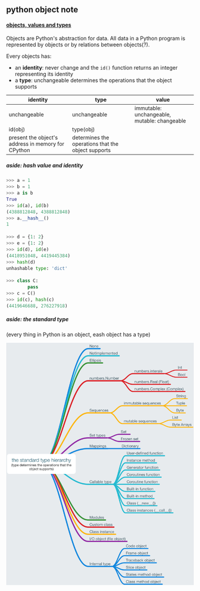 ## python object note

#### [objects, values and types](https://docs.python.org/3/reference/datamodel.html#objects-values-and-types)

Objects are Python's abstraction for data. All data in a Python program is represented by objects or by relations between objects(?).

Every objects has:

- an **identity**: never change and the `id()` function returns an integer representing its identity
- a **type**: unchangeable determines the operations that the object supports

| identity                                 | type                                     | value                                    |
| ---------------------------------------- | ---------------------------------------- | ---------------------------------------- |
| unchangeable                             | unchangeable                             | immutable: unchangeable, mutable: changeable |
| id(obj)                                  | type(obj)                                |                                          |
| present the object's address in memory for CPython | determines the operations that the object supports |                                          |



##### aside: hash value and identity

```python
>>> a = 1
>>> b = 1
>>> a is b
True
>>> id(a), id(b)
(4388812848, 4388812848)
>>> a.__hash__()
1

>>> d = {1: 2}
>>> e = {1: 2}
>>> id(d), id(e)
(4418951048, 4419445384)
>>> hash(d)
unhashable type: 'dict'

>>> class C:
    	pass
>>> c = C()
>>> id(c), hash(c)
(4419646688, 276227918)
```

##### aside: the standard type

(every thing in Python is an object, eash object has a type)

![the standard type](the-standard-type-hierarchy.png)


